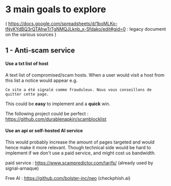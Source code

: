 # 3 main goals to explore

( https://docs.google.com/spreadsheets/d/1boMLKo-tNyKYdBQ3rQTAhwTrTgNMQJLknb_x-Sfdako/edit#gid=0 : legacy document on the various sources )

## 1 - Anti-scam service

#### Use a txt list of host

A text list of compromised/scam hosts. When a user would visit a host from this list a notice would appear 
e.g. 
```
Ce site a été signalé comme frauduleux. Nous vous conseillons de quitter cette page.
```

This could be **easy** to implement and a **quick** win.

The following project could be perfect :
https://github.com/durablenapkin/scamblocklist

#### Use an api or self-hosted AI service

This would probably increase the amount of pages targeted and would hence make it more relevant.
Though technical side would be hard to implement if we don't use a paid service, and might cost us bandwidth.

paid service : https://www.scampredictor.com/tarifs/ (already used by signal-arnaque)

Free AI : https://github.com/bolster-inc/neo (checkphish.ai)
